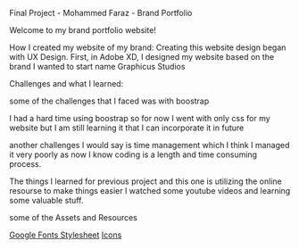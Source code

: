 Final Project - Mohammed Faraz - Brand Portfolio

Welcome to my brand portfolio website!

How I created my website of my brand:
Creating this website design began with UX Design. First, in Adobe XD, I designed my website based on the brand I wanted to start name Graphicus Studios

Challenges and what I learned:

some of the challenges that I faced was with boostrap

I had a hard time using boostrap so for now I went with only css for my website but I am still learning it that I can incorporate it in future

another challenges I would say is time management which I think I managed it very poorly as now I know coding is a length and time consuming process.

The things I learned for previous project and this one is utilizing the online resourse to make things easier I watched some youtube videos and learning some valuable stuff. 


some of the Assets and Resources

<a href="https://fonts.google.com/">Google Fonts Stylesheet</a>
<a href="https://www.iconfinder.com/">Icons</a>
